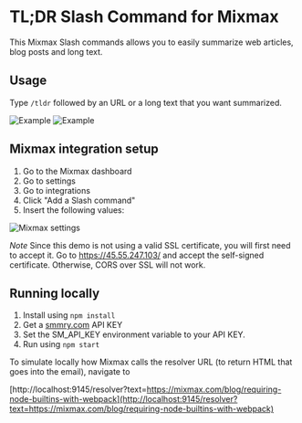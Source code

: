 # TL;DR Slash Command for Mixmax

This Mixmax Slash commands allows you to easily summarize web articles, blog posts and long text.

## Usage

Type `/tldr` followed by an URL or a long text that you want summarized.

![Example](https://i.gyazo.com/726b3046360c875387b02b4ec068942f.gif)
![Example](https://i.gyazo.com/16ac4f0afcf203d2b395d1a5f2bffc6c.gif)

## Mixmax integration setup

1. Go to the Mixmax dashboard
2. Go to settings
3. Go to integrations
4. Click "Add a Slash command"
5. Insert the following values:

![Mixmax settings](http://i.imgur.com/2ndCBns.png)

*Note* Since this demo is not using a valid SSL certificate, you will first need to accept it. Go to https://45.55.247.103/ and accept the self-signed certificate. Otherwise, CORS over SSL will not work.

## Running locally

1. Install using `npm install`
2. Get a [smmry.com](http://smmry.com/partner) API KEY
3. Set the SM_API_KEY environment variable to your API KEY.
4. Run using `npm start`

To simulate locally how Mixmax calls the resolver URL (to return HTML that goes into the email), navigate to 

[http://localhost:9145/resolver?text=https://mixmax.com/blog/requiring-node-builtins-with-webpack](http://localhost:9145/resolver?text=https://mixmax.com/blog/requiring-node-builtins-with-webpack)
